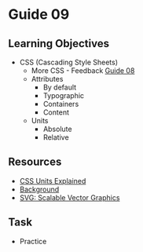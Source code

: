 # Guide 09
## Learning Objectives
* CSS (Cascading Style Sheets)
  - More CSS - Feedback [Guide 08](guide08.md)
  * Attributes
    - By default
    - Typographic
    - Containers
    - Content
  * Units
    - Absolute
    - Relative
## Resources
- [CSS Units Explained](https://www.digitalocean.com/community/tutorials/css-css-units-explained)
- [Background](https://developer.mozilla.org/en-US/docs/Web/CSS/background)
- [SVG: Scalable Vector Graphics](https://developer.mozilla.org/en-US/docs/Web/SVG)
## Task
- Practice
